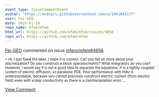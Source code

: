 ```yaml
---
event_type: IssueCommentEvent
avatar: "https://avatars.githubusercontent.com/u/194184317?"
user: Fei-GEO
date: 2025-01-10
repo_name: mfem/mfem
html_url: https://github.com/mfem/mfem/issues/4658
repo_url: https://github.com/mfem/mfem
---
```


<a href='https://github.com/Fei-GEO' target='_blank'>Fei-GEO</a> commented on issue <a href='https://github.com/mfem/mfem/issues/4658' target='_blank'>mfem/mfem#4658</a>.

<small>> Hi, I just fixed the latex, I hope it is correct. Can you tell us more about your discretization? Do you construct a block operator/matrix? What integrators do you use? However, I would say it is not a good idea to separate the equations. It is a tightly coupled system of electric diffusion, so parabolic PDE. Poor performance with Hdiv is understandable, because you cannot precisely construct electric current (from electric field) even with scalar conductivity as there is a (re)interpolation error....</small>

<a href='https://github.com/mfem/mfem/issues/4658' target='_blank'>View Comment</a>